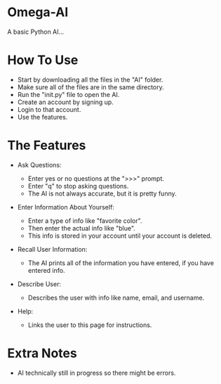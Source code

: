 # Omega-AI
A basic Python AI...

# How To Use
- Start by downloading all the files in the "AI" folder.
- Make sure all of the files are in the same directory.
- Run the "init.py" file to open the AI.
- Create an account by signing up.
- Login to that account.
- Use the features.

# The Features
- Ask Questions:
  - Enter yes or no questions at the ">>>" prompt.
  - Enter "q" to stop asking questions.
  - The AI is not always accurate, but it is pretty funny.
  
- Enter Information About Yourself:
  - Enter a type of info like "favorite color".
  - Then enter the actual info like "blue".
  - This info is stored in your account until your account is deleted.
  
- Recall User Information:
  - The AI prints all of the information you have entered, if you have entered info.
  
- Describe User:
  - Describes the user with info like name, email, and username.
  
- Help:
  - Links the user to this page for instructions.
  
# Extra Notes
- AI technically still in progress so there might be errors.
